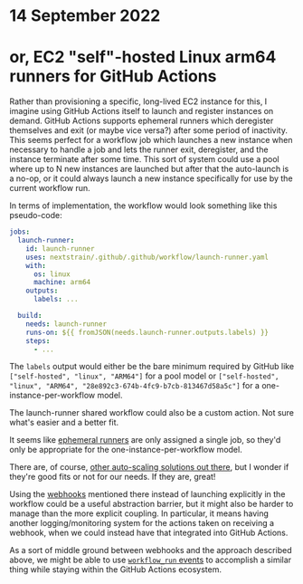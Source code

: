 # 14 September 2022
# or, EC2 "self"-hosted Linux arm64 runners for GitHub Actions

Rather than provisioning a specific, long-lived EC2 instance for this, I
imagine using GitHub Actions itself to launch and register instances on demand.
GitHub Actions supports ephemeral runners which deregister themselves and exit
(or maybe vice versa?) after some period of inactivity.  This seems perfect for
a workflow job which launches a new instance when necessary to handle a job and
lets the runner exit, deregister, and the instance terminate after some time.
This sort of system could use a pool where up to N new instances are launched
but after that the auto-launch is a no-op, or it could always launch a new
instance specifically for use by the current workflow run.

In terms of implementation, the workflow would look something like this
pseudo-code:

```yaml
jobs:
  launch-runner:
    id: launch-runner
    uses: nextstrain/.github/.github/workflow/launch-runner.yaml
    with:
      os: linux
      machine: arm64
    outputs:
      labels: ...

  build:
    needs: launch-runner
    runs-on: ${{ fromJSON(needs.launch-runner.outputs.labels) }}
    steps:
      - ...
```

The `labels` output would either be the bare minimum required by GitHub like
`["self-hosted", "linux", "ARM64"]` for a pool model or `["self-hosted",
"linux", "ARM64", "28e892c3-674b-4fc9-b7cb-813467d58a5c"]` for a
one-instance-per-workflow model.

The launch-runner shared workflow could also be a custom action.  Not sure
what's easier and a better fit.

It seems like [ephemeral runners](https://docs.github.com/en/actions/hosting-your-own-runners/autoscaling-with-self-hosted-runners#using-ephemeral-runners-for-autoscaling)
are only assigned a single job, so they'd only be appropriate for the
one-instance-per-workflow model.

There are, of course, [other auto-scaling solutions out
there](https://docs.github.com/en/actions/hosting-your-own-runners/autoscaling-with-self-hosted-runners),
but I wonder if they're good fits or not for our needs.  If they are, great!

Using the [webhooks](https://docs.github.com/en/developers/webhooks-and-events/webhooks/webhook-events-and-payloads#workflow_job)
mentioned there instead of launching explicitly in the workflow could be a
useful abstraction barrier, but it might also be harder to manage than the more
explicit coupling.  In particular, it means having another logging/monitoring system for the actions taken on receiving a webhook, when we could instead have that integrated into GitHub Actions.

As a sort of middle ground between webhooks and the approach described above,
we might be able to use [`workflow_run` events](https://docs.github.com/en/actions/using-workflows/events-that-trigger-workflows#workflow_run)
to accomplish a similar thing while staying within the GitHub Actions
ecosystem.
